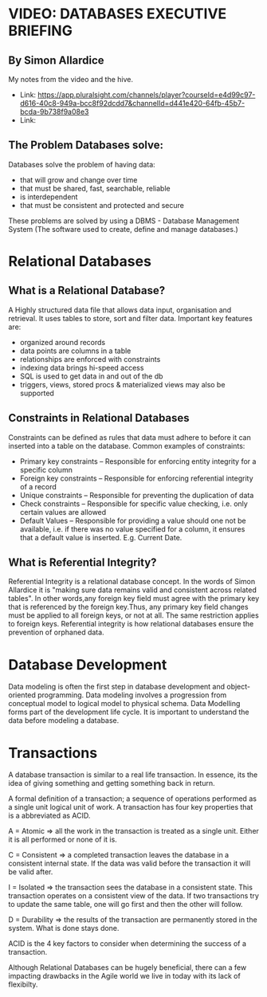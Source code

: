 # VIDEO: DATABASES EXECUTIVE BRIEFING 
## By Simon Allardice

My notes from the video and the hive.
* Link: https://app.pluralsight.com/channels/player?courseId=e4d99c97-d616-40c8-949a-bcc8f92dcdd7&channelId=d441e420-64fb-45b7-bcda-9b738f9a08e3
* Link: 

## The Problem Databases solve:

Databases solve the problem of having data:

* that will grow and change over time 
* that must be shared, fast, searchable, reliable
* is interdependent
* that must be consistent and protected and secure

These problems are solved by using a DBMS - Database Management System
(The software used to create, define and manage databases.)

# Relational Databases
## What is a Relational Database?

A Highly structured data file that allows data input, organisation and retrieval. It uses tables to store, sort and filter data. Important key features are: 

* organized around records
* data points are columns in a table
* relationships are enforced with constraints
* indexing data brings hi-speed access
* SQL is used to get data in and out of the db
* triggers, views, stored procs & materialized views may also be supported

## Constraints in Relational Databases

Constraints can be defined as rules that data must adhere to before it can inserted into a table on the database. Common examples of constraints:

* Primary key constraints – Responsible for enforcing entity integrity for a specific column
* Foreign key constraints – Responsible for enforcing referential integrity of a record
* Unique constraints – Responsible for preventing the duplication of data
* Check constraints – Responsible for specific value checking, i.e. only certain values are allowed
* Default Values – Responsible for providing a value should one not be available, i.e. if there was no value specified for a column, it ensures that a default value is inserted. E.g. Current Date.

## What is Referential Integrity?

Referential Integrity is a relational database concept. In the words of Simon Allardice it is "making sure data remains valid and consistent across related tables". In other words,any foreign key field must agree with the primary key that is referenced by the foreign key.Thus, any primary key field changes must be applied to all foreign keys, or not at all. The same restriction applies to foreign keys. Referential integrity is how relational databases ensure the prevention of orphaned data. 

# Database Development

Data modeling is often the first step in database development and object-oriented programming. Data modeling involves a progression from conceptual model to logical model to physical schema. Data Modelling forms part of the development life cycle. It is important to understand the data before modeling a database. 

# Transactions

A database transaction is similar to a real life transaction. In essence, its the idea of giving something and getting something back in return. 

A formal definition of a transaction; a sequence of operations performed as a single unit logical unit of work. A transaction has four key properties that is a abbreviated as ACID.

A = Atomic => all the work in the transaction is treated as a single unit. Either it is all performed or none of it is.

C = Consistent => a completed transaction leaves the database in a consistent internal state. If the data was valid before the transaction it will be valid after. 

I = Isolated => the transaction sees the database in a consistent state. This transaction operates on a consistent view of the data. If two transactions try to update the same table, one will go first and then the other will follow.

D = Durability => the results of the transaction are permanently stored in the system. What is done stays done. 

ACID is the 4 key factors to consider when determining the success of a transaction. 

Although Relational Databases can be hugely beneficial, there can a few impacting drawbacks in the Agile world we live in today with its lack of flexibilty. 